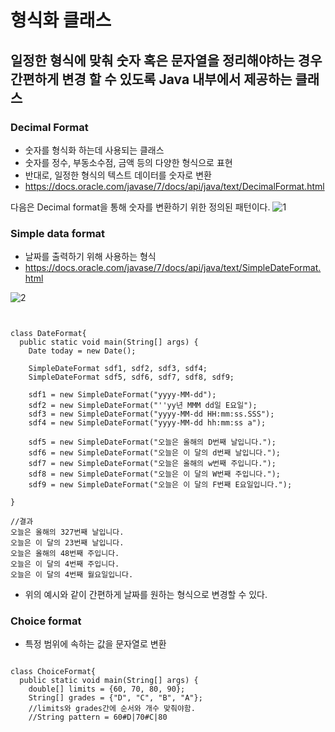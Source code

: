 # 형식화 클래스
## 일정한 형식에 맞춰 숫자 혹은 문자열을 정리해야하는 경우 간편하게 변경 할 수 있도록 Java 내부에서 제공하는 클래스

### Decimal Format
- 숫자를 형식화 하는데 사용되는 클래스
- 숫자를 정수, 부동소수점, 금액 등의 다양한 형식으로 표현
- 반대로, 일정한 형식의 텍스트 데이터를 숫자로 변환
- https://docs.oracle.com/javase/7/docs/api/java/text/DecimalFormat.html

다음은 Decimal format을 통해 숫자를 변환하기 위한 정의된 패턴이다.
![1](https://user-images.githubusercontent.com/45792158/209120542-08b5afd8-e7e3-4390-944f-dfa499bed2d1.jpg)

### Simple data format
- 날짜를 출력하기 위해 사용하는 형식
- https://docs.oracle.com/javase/7/docs/api/java/text/SimpleDateFormat.html

![2](https://user-images.githubusercontent.com/45792158/209121574-357ffca5-947f-459a-8588-d6a68bfe8414.jpg)

<pre><code>

class DateFormat{
  public static void main(String[] args) {
    Date today = new Date();
    
    SimpleDateFormat sdf1, sdf2, sdf3, sdf4;
    SimpleDateFormat sdf5, sdf6, sdf7, sdf8, sdf9;
    
    sdf1 = new SimpleDateFormat("yyyy-MM-dd");
    sdf2 = new SimpleDateFormat("''yy년 MMM dd일 E요일");
    sdf3 = new SimpleDateFormat("yyyy-MM-dd HH:mm:ss.SSS");
    sdf4 = new SimpleDateFormat("yyyy-MM-dd hh:mm:ss a");
    
    sdf5 = new SimpleDateFormat("오늘은 올해의 D번째 날입니다.");
    sdf6 = new SimpleDateFormat("오늘은 이 달의 d번째 날입니다.");
    sdf7 = new SimpleDateFormat("오늘은 올해의 w번째 주입니다.");
    sdf8 = new SimpleDateFormat("오늘은 이 달의 W번째 주입니다.");
    sdf9 = new SimpleDateFormat("오늘은 이 달의 F번째 E요일입니다.");
    
}

//결과
오늘은 올해의 327번째 날입니다.
오늘은 이 달의 23번째 날입니다.
오늘은 올해의 48번째 주입니다.
오늘은 이 달의 4번째 주입니다.
오늘은 이 달의 4번째 월요일입니다.
</code></pre>

- 위의 예시와 같이 간편하게 날짜를 원하는 형식으로 변경할 수 있다.


### Choice format
- 특정 범위에 속하는 값을 문자열로 변환

<pre><code>
class ChoiceFormat{
  public static void main(String[] args) {
    double[] limits = {60, 70, 80, 90};
    String[] grades = {"D", "C", "B", "A"};
    //limits와 grades간에 순서와 개수 맞춰야함.
    //String pattern = 60#D|70#C|80<B|90#A;

    int[] scores = {100, 95, 88, 70, 52, 60, 70};
    ChoiceFormat form = new ChoiceFormat(limits, grades);
    
    for(int i=0;i<scores.length;i++) {
      System.out.println(scores[i]+:+form.format(scores[i]));
    }
}

</code></pre>
